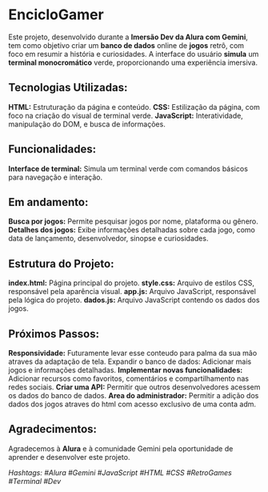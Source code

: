 # EncicloGamer
Este projeto, desenvolvido durante a **Imersão Dev da Alura com Gemini**, tem como objetivo criar um **banco de dados** online de **jogos** retrô, com foco em resumir a história e curiosidades. A interface do usuário **simula** um **terminal monocromático** verde, proporcionando uma experiência imersiva.

## Tecnologias Utilizadas:
**HTML:** Estruturação da página e conteúdo.
**CSS:** Estilização da página, com foco na criação do visual de terminal verde.
**JavaScript:** Interatividade, manipulação do DOM, e busca de informações.

## Funcionalidades:
**Interface de terminal:** Simula um terminal verde com comandos básicos para navegação e interação.
## Em andamento:
**Busca por jogos:** Permite pesquisar jogos por nome, plataforma ou gênero.
**Detalhes dos jogos:** Exibe informações detalhadas sobre cada jogo, como data de lançamento, desenvolvedor, sinopse e curiosidades.

## Estrutura do Projeto:
**index.html:** Página principal do projeto.
**style.css:** Arquivo de estilos CSS, responsável pela aparência visual.
**app.js:** Arquivo JavaScript, responsável pela lógica do projeto.
**dados.js:** Arquivo JavaScript contendo os dados dos jogos.

## Próximos Passos:
**Responsividade:** Futuramente levar esse conteudo para palma da sua mão atraves da adaptação de tela.
Expandir o banco de dados: Adicionar mais jogos e informações detalhadas.
**Implementar novas funcionalidades:** Adicionar recursos como favoritos, comentários e compartilhamento nas redes sociais.
**Criar uma API:** Permitir que outros desenvolvedores acessem os dados do banco de dados.
**Area do administrador:** Permitir a adição dos dados dos jogos atraves do html com acesso exclusivo de uma conta adm.

## Agradecimentos:
Agradecemos à **Alura** e à comunidade Gemini pela oportunidade de aprender e desenvolver este projeto.

*Hashtags: #Alura #Gemini #JavaScript #HTML #CSS #RetroGames #Terminal #Dev*
